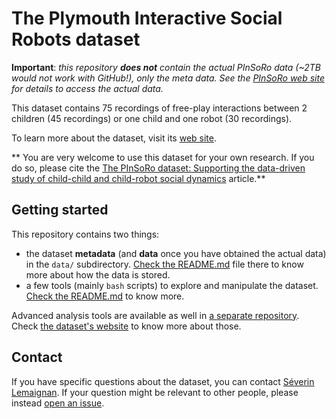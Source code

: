 The Plymouth Interactive Social Robots dataset
==============================================

**Important**: *this repository **does not** contain the actual PInSoRo data
(~2TB would not work with GitHub!), only the meta data. See the [PInSoRo web
site](https://freeplay-sandbox.github.io/) for details to access the actual
data.*

This dataset contains 75 recordings of free-play interactions between 2 children
(45 recordings) or one child and one robot (30 recordings).

To learn more about the dataset, visit its [web
site](https://freeplay-sandbox.github.io/).

** You are very welcome to use this dataset for your own research. If you do so,
please cite the [The PInSoRo dataset: Supporting the data-driven study of
child-child and child-robot social
dynamics](https://doi.org/10.1371/journal.pone.0205999) article.**

Getting started
---------------

This repository contains two things:

- the dataset **metadata** (and **data** once you have obtained the actual data)
  in the `data/` subdirectory. [Check the README.md](data/README.md) file there
  to know more about how the data is stored.
- a few tools (mainly `bash` scripts) to explore and manipulate the dataset.
  [Check the README.md](tools/README.md) to know more.

Advanced analysis tools are available as well in [a separate
repository](https://github.com/freeplay-sandbox/analysis). Check [the dataset's
website](https://freeplay-sandbox.github.io/analysing) to know more about those.

Contact
-------

If you have specific questions about the dataset, you can contact
[Séverin
Lemaignan](mailto:severin.lemaignan@brl.ac.uk?subject="[PInSoRo]"). If your
question might be relevant to other people, please instead [open an
issue](https://github.com/freeplay-sandbox/dataset/issues).

